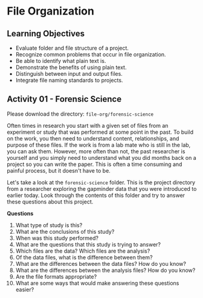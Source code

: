 # File Organization

## Learning Objectives

*  Evaluate folder and file structure of a project.
*  Recognize common problems that occur in file organization.
*  Be able to identify what plain text is.
*  Demonstrate the benefits of using plain text.
*  Distinguish between input and output files.
*  Integrate file naming standards to projects.

## Activity 01 - Forensic Science

Please download the directory: `file-org/forensic-science`

Often times in research you start with a given set of files from an
experiment or study that was performed at some point in the past. To
build on the work, you then need to understand content, relationships,
and purpose of these files. If the work is from a lab mate who is
still in the lab, you can ask them. However, more often than not, the
past researcher is yourself and you simply need to understand what you
did months back on a project so you can write the paper.  This is
often a time consuming and painful process, but it doesn't have to be.

Let's take a look at the `forensic-science` folder.  This is the
project directory from a researcher exploring the gapminder data that
you were introduced to earlier today.  Look through the contents of
this folder and try to answer these questions about this project.

**Questions**

1.  What type of study is this?
2.  What are the conclusions of this study?
3.  When was this study performed?
4.  What are the questions that this study is trying to answer?
5.  Which files are the data? Which files are the analysis? 
6.  Of the data files, what is the difference between them?
7.  What are the differences between the data files? How do you know?
8.  What are the differences between the analysis files? How do you know?
9.  Are the file formats appropriate?
10.  What are some ways that would make answering these questions easier? 
